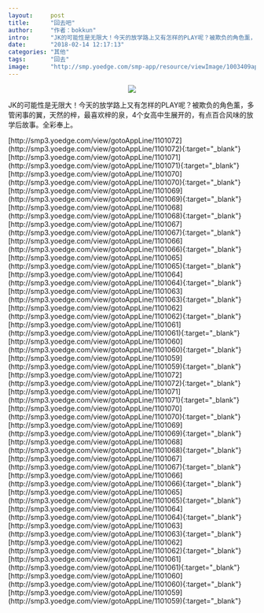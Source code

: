 ```yaml
---
layout:     post
title:      "回去吧"
author:     "作者：bokkun"
intro:      "JK的可能性是无限大！今天的放学路上又有怎样的PLAY呢？被欺负的角色薰，多管闲事的翼，天然的梓，最喜欢梓的泉，4个女高中生展开的，有点百合风味的放学后故事。全彩奉上。"
date:       "2018-02-14 12:17:13"
categories: "其他"
tags:       "回去"
image:      "http://smp.yoedge.com/smp-app/resource/viewImage/1003409appline.png"
---
```

<div style="text-align: center">
<p><img src="http://smp.yoedge.com/smp-app/resource/viewImage/1003409appline.png"/></p>
</div>
<p class="post-meta">
<span>JK的可能性是无限大！今天的放学路上又有怎样的PLAY呢？被欺负的角色薰，多管闲事的翼，天然的梓，最喜欢梓的泉，4个女高中生展开的，有点百合风味的放学后故事。全彩奉上。</span>
</p>
[http://smp3.yoedge.com/view/gotoAppLine/1101072](http://smp3.yoedge.com/view/gotoAppLine/1101072){:target="_blank"}
[http://smp3.yoedge.com/view/gotoAppLine/1101071](http://smp3.yoedge.com/view/gotoAppLine/1101071){:target="_blank"}
[http://smp3.yoedge.com/view/gotoAppLine/1101070](http://smp3.yoedge.com/view/gotoAppLine/1101070){:target="_blank"}
[http://smp3.yoedge.com/view/gotoAppLine/1101069](http://smp3.yoedge.com/view/gotoAppLine/1101069){:target="_blank"}
[http://smp3.yoedge.com/view/gotoAppLine/1101068](http://smp3.yoedge.com/view/gotoAppLine/1101068){:target="_blank"}
[http://smp3.yoedge.com/view/gotoAppLine/1101067](http://smp3.yoedge.com/view/gotoAppLine/1101067){:target="_blank"}
[http://smp3.yoedge.com/view/gotoAppLine/1101066](http://smp3.yoedge.com/view/gotoAppLine/1101066){:target="_blank"}
[http://smp3.yoedge.com/view/gotoAppLine/1101065](http://smp3.yoedge.com/view/gotoAppLine/1101065){:target="_blank"}
[http://smp3.yoedge.com/view/gotoAppLine/1101064](http://smp3.yoedge.com/view/gotoAppLine/1101064){:target="_blank"}
[http://smp3.yoedge.com/view/gotoAppLine/1101063](http://smp3.yoedge.com/view/gotoAppLine/1101063){:target="_blank"}
[http://smp3.yoedge.com/view/gotoAppLine/1101062](http://smp3.yoedge.com/view/gotoAppLine/1101062){:target="_blank"}
[http://smp3.yoedge.com/view/gotoAppLine/1101061](http://smp3.yoedge.com/view/gotoAppLine/1101061){:target="_blank"}
[http://smp3.yoedge.com/view/gotoAppLine/1101060](http://smp3.yoedge.com/view/gotoAppLine/1101060){:target="_blank"}
[http://smp3.yoedge.com/view/gotoAppLine/1101059](http://smp3.yoedge.com/view/gotoAppLine/1101059){:target="_blank"}
[http://smp3.yoedge.com/view/gotoAppLine/1101072](http://smp3.yoedge.com/view/gotoAppLine/1101072){:target="_blank"}
[http://smp3.yoedge.com/view/gotoAppLine/1101071](http://smp3.yoedge.com/view/gotoAppLine/1101071){:target="_blank"}
[http://smp3.yoedge.com/view/gotoAppLine/1101070](http://smp3.yoedge.com/view/gotoAppLine/1101070){:target="_blank"}
[http://smp3.yoedge.com/view/gotoAppLine/1101069](http://smp3.yoedge.com/view/gotoAppLine/1101069){:target="_blank"}
[http://smp3.yoedge.com/view/gotoAppLine/1101068](http://smp3.yoedge.com/view/gotoAppLine/1101068){:target="_blank"}
[http://smp3.yoedge.com/view/gotoAppLine/1101067](http://smp3.yoedge.com/view/gotoAppLine/1101067){:target="_blank"}
[http://smp3.yoedge.com/view/gotoAppLine/1101066](http://smp3.yoedge.com/view/gotoAppLine/1101066){:target="_blank"}
[http://smp3.yoedge.com/view/gotoAppLine/1101065](http://smp3.yoedge.com/view/gotoAppLine/1101065){:target="_blank"}
[http://smp3.yoedge.com/view/gotoAppLine/1101064](http://smp3.yoedge.com/view/gotoAppLine/1101064){:target="_blank"}
[http://smp3.yoedge.com/view/gotoAppLine/1101063](http://smp3.yoedge.com/view/gotoAppLine/1101063){:target="_blank"}
[http://smp3.yoedge.com/view/gotoAppLine/1101062](http://smp3.yoedge.com/view/gotoAppLine/1101062){:target="_blank"}
[http://smp3.yoedge.com/view/gotoAppLine/1101061](http://smp3.yoedge.com/view/gotoAppLine/1101061){:target="_blank"}
[http://smp3.yoedge.com/view/gotoAppLine/1101060](http://smp3.yoedge.com/view/gotoAppLine/1101060){:target="_blank"}
[http://smp3.yoedge.com/view/gotoAppLine/1101059](http://smp3.yoedge.com/view/gotoAppLine/1101059){:target="_blank"}


